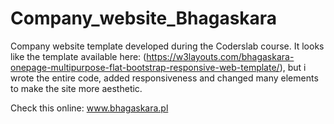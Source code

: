 # Company_website_Bhagaskara
Company website template developed during the Coderslab course. 
It looks like the template available here: (https://w3layouts.com/bhagaskara-onepage-multipurpose-flat-bootstrap-responsive-web-template/), but i wrote the entire code, added responsiveness and changed many elements to make the site more aesthetic.

Check this online: www.bhagaskara.pl


